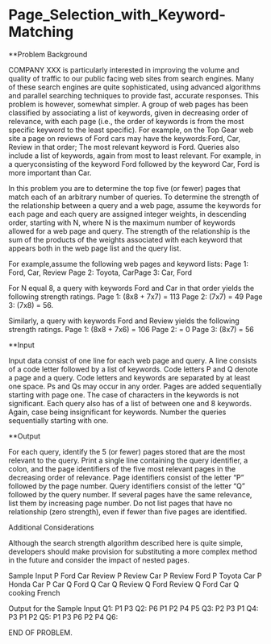 # Page_Selection_with_Keyword-Matching

**Problem Background

COMPANY XXX is particularly interested in improving the volume and quality of traffic to our public facing web sites from search engines. Many of these search engines are quite sophisticated, using advanced algorithms and parallel searching techniques to provide fast, accurate responses. This problem is however, somewhat simpler.
A group of web pages has been classified by associating a list of keywords, given in decreasing order of relevance, with each page (i.e., the order of keywords is from the most specific keyword to the least specific). For example, on the Top Gear web site a page on reviews of Ford cars may have the keywords:Ford, Car, Review in that order; The most relevant keyword is Ford. Queries also include a list of keywords, again from most to least relevant. For example, in a queryconsisting of the keyword Ford followed by the keyword Car, Ford is more important than Car.

In this problem you are to determine the top five (or fewer) pages that match each of an arbitrary number of queries.
To determine the strength of the relationship between a query and a web page, assume the keywords for each page and each query are assigned integer weights, in descending order, starting with N, where N is the maximum number of keywords allowed for a web page and query.
The strength of the relationship is the sum of the products of the weights associated with each keyword that appears both in the web page list and the query list.

For example,assume the following web pages and keyword lists:
Page 1: Ford, Car, Review
Page 2: Toyota, CarPage 3: Car, Ford

For N equal 8, a query with keywords Ford and Car in that order yields the following strength ratings.
Page 1: (8x8 + 7x7) = 113
Page 2: (7x7) = 49
Page 3: (7x8) = 56.

Similarly, a query with keywords Ford and Review yields the following strength ratings.
Page 1: (8x8 + 7x6) = 106
Page 2: = 0
Page 3: (8x7) = 56

**Input

Input data consist of one line for each web page and query. A line consists of a code letter 
followed by a list of keywords. Code letters P and Q denote a page and a query. Code letters and keywords are separated by at least one space. Ps and Qs may occur in any order.
Pages are added sequentially starting with page one. The case of characters in the keywords is not significant. Each query also has of a list of between one and 8 keywords. Again, case being insignificant for keywords. Number the queries sequentially starting with one.

**Output

For each query, identify the 5 (or fewer) pages stored that are the most relevant to the query.
Print a single line containing the query identifier, a colon, and the page identifiers of the five most relevant pages in the decreasing order of relevance. Page identifiers consist of the letter “P” followed by the page number. Query identifiers consist of the letter “Q” followed by the query number. If several pages have the same relevance, list them by increasing page number. Do not list pages that have no relationship (zero strength), even if fewer than five pages are identified.

Additional Considerations

Although the search strength algorithm described here is quite simple, developers should make provision for substituting a more complex method in the future and consider the impact of nested pages.

Sample Input
P Ford Car Review 
P Review Car
P Review Ford
P Toyota Car
P Honda Car
P Car
Q Ford
Q Car
Q Review
Q Ford Review
Q Ford Car
Q cooking French

Output for the Sample Input
Q1: P1 P3
Q2: P6 P1 P2 P4 P5
Q3: P2 P3 P1
Q4: P3 P1 P2
Q5: P1 P3 P6 P2 P4
Q6:

END OF PROBLEM.

